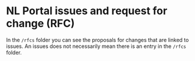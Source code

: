 # NL Portal issues and request for change (RFC)

In the `/rfcs` folder you can see the proposals for changes that are linked to issues. An issues does not necessarily mean there is an entry in the `/rfcs` folder.
